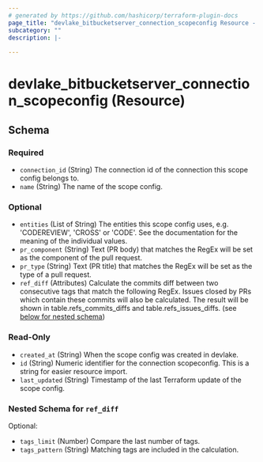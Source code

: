 ```yaml
---
# generated by https://github.com/hashicorp/terraform-plugin-docs
page_title: "devlake_bitbucketserver_connection_scopeconfig Resource - devlake"
subcategory: ""
description: |-
  
---
```


# devlake_bitbucketserver_connection_scopeconfig (Resource)





<!-- schema generated by tfplugindocs -->
## Schema

### Required

- `connection_id` (String) The connection id of the connection this scope config belongs to.
- `name` (String) The name of the scope config.

### Optional

- `entities` (List of String) The entities this scope config uses, e.g. 'CODEREVIEW', 'CROSS' or 'CODE'. See the documentation for the meaning of the individual values.
- `pr_component` (String) Text (PR body) that matches the RegEx will be set as the component of the pull request.
- `pr_type` (String) Text (PR title) that matches the RegEx will be set as the type of a pull request.
- `ref_diff` (Attributes) Calculate the commits diff between two consecutive tags that match the following RegEx. Issues closed by PRs which contain these commits will also be calculated. The result will be shown in table.refs_commits_diffs and table.refs_issues_diffs. (see [below for nested schema](#nestedatt--ref_diff))

### Read-Only

- `created_at` (String) When the scope config was created in devlake.
- `id` (String) Numeric identifier for the connection scopeconfig. This is a string for easier resource import.
- `last_updated` (String) Timestamp of the last Terraform update of the scope config.

<a id="nestedatt--ref_diff"></a>
### Nested Schema for `ref_diff`

Optional:

- `tags_limit` (Number) Compare the last number of tags.
- `tags_pattern` (String) Matching tags are included in the calculation.
